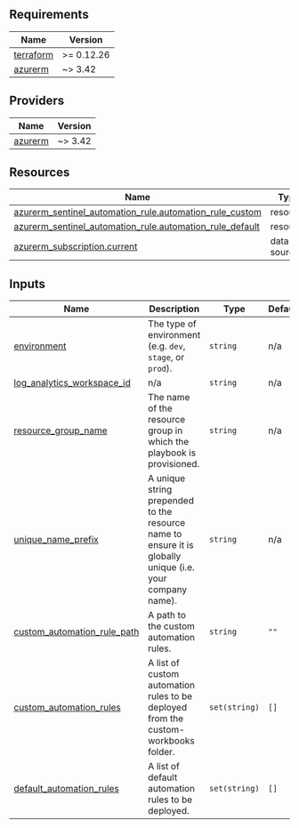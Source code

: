 <!-- BEGIN_TF_DOCS -->
## Requirements

| Name | Version |
|------|---------|
| <a name="requirement_terraform"></a> [terraform](#requirement\_terraform) | >= 0.12.26 |
| <a name="requirement_azurerm"></a> [azurerm](#requirement\_azurerm) | ~> 3.42 |

## Providers

| Name | Version |
|------|---------|
| <a name="provider_azurerm"></a> [azurerm](#provider\_azurerm) | ~> 3.42 |

## Resources

| Name | Type |
|------|------|
| [azurerm_sentinel_automation_rule.automation_rule_custom](https://registry.terraform.io/providers/hashicorp/azurerm/latest/docs/resources/sentinel_automation_rule) | resource |
| [azurerm_sentinel_automation_rule.automation_rule_default](https://registry.terraform.io/providers/hashicorp/azurerm/latest/docs/resources/sentinel_automation_rule) | resource |
| [azurerm_subscription.current](https://registry.terraform.io/providers/hashicorp/azurerm/latest/docs/data-sources/subscription) | data source |

## Inputs

| Name | Description | Type | Default | Required |
|------|-------------|------|---------|:--------:|
| <a name="input_environment"></a> [environment](#input\_environment) | The type of environment (e.g. `dev`, `stage`, or `prod`). | `string` | n/a | yes |
| <a name="input_log_analytics_workspace_id"></a> [log\_analytics\_workspace\_id](#input\_log\_analytics\_workspace\_id) | n/a | `string` | n/a | yes |
| <a name="input_resource_group_name"></a> [resource\_group\_name](#input\_resource\_group\_name) | The name of the resource group in which the playbook is provisioned. | `string` | n/a | yes |
| <a name="input_unique_name_prefix"></a> [unique\_name\_prefix](#input\_unique\_name\_prefix) | A unique string prepended to the resource name to ensure it is globally unique (i.e. your company name). | `string` | n/a | yes |
| <a name="input_custom_automation_rule_path"></a> [custom\_automation\_rule\_path](#input\_custom\_automation\_rule\_path) | A path to the custom automation rules. | `string` | `""` | no |
| <a name="input_custom_automation_rules"></a> [custom\_automation\_rules](#input\_custom\_automation\_rules) | A list of custom automation rules to be deployed from the custom-workbooks folder. | `set(string)` | `[]` | no |
| <a name="input_default_automation_rules"></a> [default\_automation\_rules](#input\_default\_automation\_rules) | A list of default automation rules to be deployed. | `set(string)` | `[]` | no |
<!-- END_TF_DOCS -->
